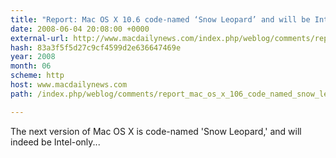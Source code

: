 ```yaml
---
title: "Report: Mac OS X 10.6 code-named ‘Snow Leopard’ and will be Intel-only"
date: 2008-06-04 20:08:00 +0000
external-url: http://www.macdailynews.com/index.php/weblog/comments/report_mac_os_x_106_code_named_snow_leopard_and_will_be_intel_only/
hash: 83a3f5f5d27c9cf4599d2e636647469e
year: 2008
month: 06
scheme: http
host: www.macdailynews.com
path: /index.php/weblog/comments/report_mac_os_x_106_code_named_snow_leopard_and_will_be_intel_only/

---
```


The next version of Mac OS X is code-named 'Snow Leopard,' and will indeed be Intel-only...
